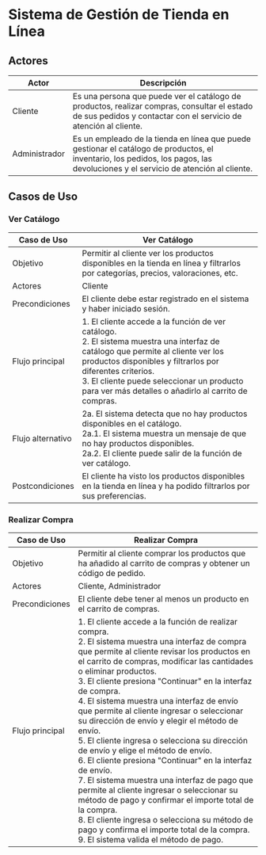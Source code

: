 # Sistema de Gestión de Tienda en Línea

## Actores

| Actor | Descripción |
| --- | --- |
| Cliente | Es una persona que puede ver el catálogo de productos, realizar compras, consultar el estado de sus pedidos y contactar con el servicio de atención al cliente. |
| Administrador | Es un empleado de la tienda en línea que puede gestionar el catálogo de productos, el inventario, los pedidos, los pagos, las devoluciones y el servicio de atención al cliente. |

## Casos de Uso

### Ver Catálogo

| Caso de Uso | Ver Catálogo |
| --- | --- |
| Objetivo | Permitir al cliente ver los productos disponibles en la tienda en línea y filtrarlos por categorías, precios, valoraciones, etc. |
| Actores | Cliente |
| Precondiciones | El cliente debe estar registrado en el sistema y haber iniciado sesión. |
| Flujo principal | 1. El cliente accede a la función de ver catálogo. <br> 2. El sistema muestra una interfaz de catálogo que permite al cliente ver los productos disponibles y filtrarlos por diferentes criterios. <br> 3. El cliente puede seleccionar un producto para ver más detalles o añadirlo al carrito de compras. |
| Flujo alternativo | 2a. El sistema detecta que no hay productos disponibles en el catálogo. <br> 2a.1. El sistema muestra un mensaje de que no hay productos disponibles. <br> 2a.2. El cliente puede salir de la función de ver catálogo. |
| Postcondiciones | El cliente ha visto los productos disponibles en la tienda en línea y ha podido filtrarlos por sus preferencias. |

### Realizar Compra

| Caso de Uso | Realizar Compra |
| --- | --- |
| Objetivo | Permitir al cliente comprar los productos que ha añadido al carrito de compras y obtener un código de pedido. |
| Actores | Cliente, Administrador |
| Precondiciones | El cliente debe tener al menos un producto en el carrito de compras. |
| Flujo principal | 1. El cliente accede a la función de realizar compra. <br> 2. El sistema muestra una interfaz de compra que permite al cliente revisar los productos en el carrito de compras, modificar las cantidades o eliminar productos. <br> 3. El cliente presiona "Continuar" en la interfaz de compra. <br> 4. El sistema muestra una interfaz de envío que permite al cliente ingresar o seleccionar su dirección de envío y elegir el método de envío. <br> 5. El cliente ingresa o selecciona su dirección de envío y elige el método de envío. <br> 6. El cliente presiona "Continuar" en la interfaz de envío. <br> 7. El sistema muestra una interfaz de pago que permite al cliente ingresar o seleccionar su método de pago y confirmar el importe total de la compra. <br> 8. El cliente ingresa o selecciona su método de pago y confirma el importe total de la compra. <br> 9. El sistema valida el método de pago.
